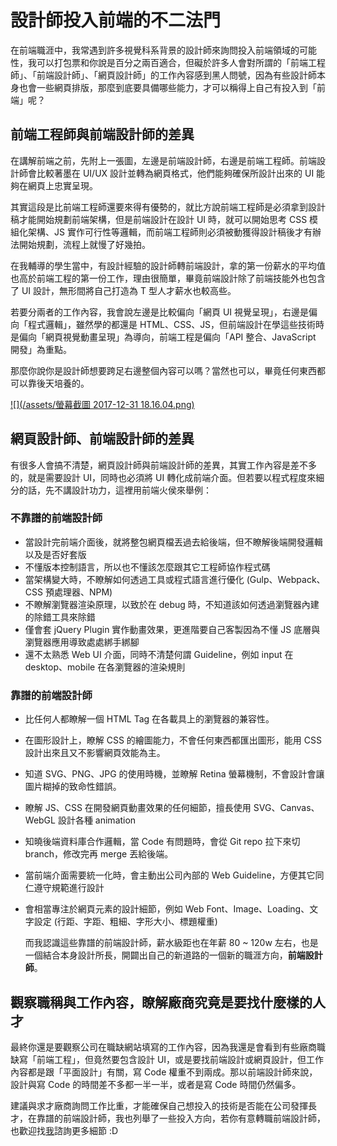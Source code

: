 # 設計師投入前端的不二法門

在前端職涯中，我常遇到許多視覺科系背景的設計師來詢問投入前端領域的可能性，我可以打包票和你說是百分之兩百適合，但礙於許多人會對所謂的「前端工程師」、「前端設計師」、「網頁設計師」的工作內容感到黑人問號，因為有些設計師本身也會一些網頁排版，那麼到底要具備哪些能力，才可以稱得上自己有投入到「前端」呢？

## 前端工程師與前端設計師的差異

在講解前端之前，先附上一張圖，左邊是前端設計師，右邊是前端工程師。前端設計師會比較著墨在 UI/UX 設計並轉為網頁格式，他們能夠確保所設計出來的 UI 能夠在網頁上忠實呈現。

其實這段是比前端工程師還要來得有優勢的，就比方說前端工程師是必須拿到設計稿才能開始規劃前端架構，但是前端設計在設計 UI 時，就可以開始思考 CSS 模組化架構、JS 實作可行性等邏輯，而前端工程師則必須被動獲得設計稿後才有辦法開始規劃，流程上就慢了好幾拍。

在我輔導的學生當中，有設計經驗的設計師轉前端設計，拿的第一份薪水的平均值也高於前端工程的第一份工作，理由很簡單，畢竟前端設計除了前端技能外也包含了 UI 設計，無形間將自己打造為 T 型人才薪水也較高些。

若要分兩者的工作內容，我會說左邊是比較偏向「網頁 UI 視覺呈現」，右邊是偏向「程式邏輯」，雖然學的都還是 HTML、CSS、JS，但前端設計在學這些技術時是偏向「網頁視覺動畫呈現」為導向，前端工程是偏向「API 整合、JavaScript 開發」為重點。

那麼你說你是設計師想要跨足右邊整個內容可以嗎？當然也可以，畢竟任何東西都可以靠後天培養的。

[![](/assets/螢幕截圖 2017-12-31 18.16.04.png)](https://www.lynda.com/Web-Web-Foundations-tutorials/Front-end-design/158666/158685-4.html)

## 網頁設計師、前端設計師的差異

有很多人會搞不清楚，網頁設計師與前端設計師的差異，其實工作內容是差不多的，就是需要設計 UI，同時也必須將 UI 轉化成前端介面。但若要以程式程度來細分的話，先不講設計功力，這裡用前端火侯來舉例：

### 不靠譜的前端設計師

* 當設計完前端介面後，就將整包網頁檔丟過去給後端，但不瞭解後端開發邏輯以及是否好套版
* 不懂版本控制語言，所以也不懂該怎麼跟其它工程師協作程式碼
* 當架構變大時，不瞭解如何透過工具或程式語言進行優化 \(Gulp、Webpack、CSS 預處理器、NPM\)
* 不瞭解瀏覽器渲染原理，以致於在 debug 時，不知道該如何透過瀏覽器內建的除錯工具來除錯
* 僅會套 jQuery Plugin 實作動畫效果，更進階要自己客製因為不懂 JS 底層與瀏覽器應用導致處處綁手綁腳
* 還不太熟悉 Web UI 介面，同時不清楚何謂 Guideline，例如 input 在 desktop、mobile 在各瀏覽器的渲染規則

### 靠譜的前端設計師

* 比任何人都瞭解一個 HTML Tag 在各載具上的瀏覽器的兼容性。
* 在圖形設計上，瞭解 CSS 的繪圖能力，不會任何東西都匯出圖形，能用 CSS 設計出來且又不影響網頁效能為主。
* 知道 SVG、PNG、JPG 的使用時機，並瞭解 Retina 螢幕機制，不會設計會讓圖片糊掉的致命性錯誤。
* 瞭解 JS、CSS 在開發網頁動畫效果的任何細節，擅長使用 SVG、Canvas、WebGL 設計各種 animation
* 知曉後端資料庫合作邏輯，當 Code 有問題時，會從 Git repo 拉下來切 branch，修改完再 merge 丟給後端。
* 當前端介面需要統一化時，會主動出公司內部的 Web Guideline，方便其它同仁遵守規範進行設計
* 會相當專注於網頁元素的設計細節，例如 Web Font、Image、Loading、文字設定 \(行距、字距、粗細、字形大小、標題權重\)

  而我認識這些靠譜的前端設計師，薪水級距也在年薪 80 ~ 120w 左右，也是一個結合本身設計所長，開闢出自己的新道路的一個新的職涯方向，**前端設計師**。

## 觀察職稱與工作內容，瞭解廠商究竟是要找什麼樣的人才

最終你還是要觀察公司在職缺網站填寫的工作內容，因為我還是會看到有些廠商職缺寫「前端工程」，但竟然要包含設計 UI，或是要找前端設計或網頁設計，但工作內容都是跟「平面設計」有關，寫 Code 權重不到兩成。那以前端設計師來說，設計與寫 Code 的時間差不多都一半一半，或者是寫 Code 時間仍然偏多。

建議與求才廠商詢問工作比重，才能確保自己想投入的技術是否能在公司發揮長才，在靠譜的前端設計師，我也列舉了一些投入方向，若你有意轉職前端設計師，也歡迎找[我](https://www.gitbook.com/book/mrliao/f2ebook/edit#)諮詢更多細節 :D

